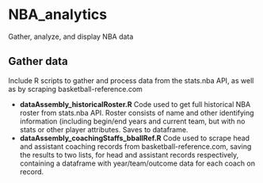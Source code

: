 # NBA_analytics
Gather, analyze, and display NBA data

## Gather data
Include R scripts to gather and process data from the stats.nba API, as well as by scraping basketball-reference.com
* **dataAssembly_historicalRoster.R** Code used to get full historical NBA roster from stats.nba API. Roster consists of name and other identifying information (including begin/end years and current team, but with no stats or other player attributes. Saves to dataframe.
* **dataAssembly_coachingStaffs_bballRef.R** Code used to scrape head and assistant coaching records from basketball-reference.com, saving the results to two lists, for head and assistant records respectively, containing a dataframe with year/team/outcome data for each coach on record.
